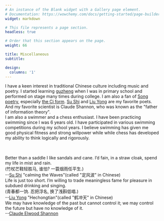```yaml
---
# An instance of the Blank widget with a Gallery page element.
# Documentation: https://wowchemy.com/docs/getting-started/page-builder/
widget: markdown

# This file represents a page section.
headless: true

# Order that this section appears on the page.
weight: 66

title: Miscellaneous
subtitle: 

design:
  columns: '1'
---
```


I have a keen interest in traditional Chinese culture including music and poetry. I started learning 
<a href="https://en.wikipedia.org/wiki/Guzheng">guzheng</a> when I was in primary school and performed on stage many times during college. I am also a fan of <a href="https://en.wikipedia.org/wiki/Song_poetry">Song poetry</a>, especially <a href="https://en.wikipedia.org/wiki/C%C3%AD_(poetry)">the Ci form</a>. <a href="https://en.wikipedia.org/wiki/Su_Shi">Su Shi</a> and <a href="https://en.wikipedia.org/wiki/Liu_Yong_(Song_dynasty)">Liu Yong</a> are my favorite poets. And my favorite scientist is Claude Shannon, who was known as the "father of information theory".
<br />I am also a swimmer and a chess enthusiast. I have been practicing swimming since I was 6 years old. I have participated in various swimming competitions during my school years. I believe swimming has given me good physical fitness and strong willpower while while chess has developed my ability to think logically and rigorously.

<br /><br />Better than a saddle I like sandals and cane. I’d fain, in a straw cloak, spend my life in mist and rain.
<br />(竹杖芒鞋轻胜马, 谁怕? 一蓑烟雨任平生.)
<br />--<a href="https://en.wikipedia.org/wiki/Su_Shi">Su Shi</a> "calming the Waves"(called "定风波" in Chinese)
<br />Life is just too short. I’m willing to trade meaningless fame for pleasure in subdued drinking and singing.
<br />(青春都一饷. 忍把浮名, 换了浅斟低唱.)
<br />--<a href="https://en.wikipedia.org/wiki/Liu_Yong_(Song_dynasty)">Liu Yong</a> "Hechongtian"(called "鹤冲天" in Chinese)
<br />We may have knowledge of the past but cannot control it; we may control the future but have no knowledge of it.
<br />--<a href="https://en.wikipedia.org/wiki/Claude_Shannon">Claude Elwood Shannon</a>

